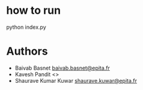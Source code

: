 # how to run
python index.py

# Authors
* Baivab Basnet <baivab.basnet@epita.fr>
* Kavesh Pandit <>
* Shaurave Kumar Kuwar <shaurave.kuwar@epita.fr>